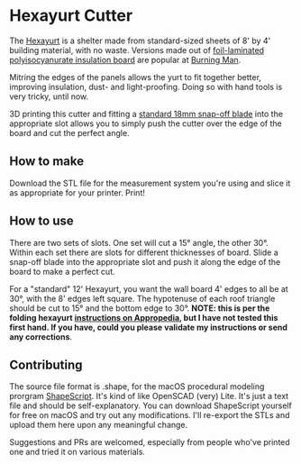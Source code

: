 # Hexayurt Cutter
The [Hexayurt](https://www.appropedia.org/Hexayurt_playa) is a shelter made from standard-sized sheets of 8' by 4' building material, with no waste. Versions made out of [foil-laminated polyisocyanurate insulation board](https://en.wikipedia.org/wiki/Polyisocyanurate) are popular at [Burning Man](https://burningman.org).

Mitring the edges of the panels allows the yurt to fit together better, improving insulation, dust- and light-proofing. Doing so with hand tools is very tricky, until now.

3D printing this cutter and fitting a [standard 18mm snap-off blade](https://www.amazon.com/s?k=18mm+snap+off+blade&crid=1X0J38O0XKV1W&sprefix=18mm+snap%2Caps%2C228&ref=nb_sb_ss_i_3_9) into the appropriate slot allows you to simply push the cutter over the edge of the board and cut the perfect angle.

## How to make
Download the STL file for the measurement system you're using and slice it as appropriate for your printer. Print!

## How to use
There are two sets of slots. One set will cut a 15° angle, the other 30°. Within each set there are slots for different thicknesses of board. Slide a snap-off blade into the appropriate slot and push it along the edge of the board to make a perfect cut.

For a "standard" 12' Hexayurt, you want the wall board 4' edges to all be at 30°, with the 8' edges left square. The hypotenuse of each roof triangle should be cut to 15° and the bottom edge to 30°. **NOTE: this is per the folding hexayurt [instructions on Appropedia](https://www.appropedia.org/Hexayurt_playa#The_Folding_Hexayurt), but I have not tested this first hand. If you have, could you please validate my instructions or send any corrections**.

## Contributing
The source file format is .shape, for the macOS procedural modeling prorgram [ShapeScript](https://apps.apple.com/us/app/shapescript/id1441135869?mt=12). It's kind of like OpenSCAD (very) Lite. It's just a text file and should be self-explanatory. You can download ShapeScript yourself for free on macOS and try out any modifications. I'll re-export the STLs and upload them here upon any meaningful change.

Suggestions and PRs are welcomed, especially from people who've printed one and tried it on various materials.
